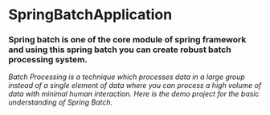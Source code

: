 # SpringBatchApplication

### Spring batch is one of the core module of spring framework and using this spring batch you can create robust batch processing system.

_Batch Processing is a technique which processes data in a large group instead of a single element of data where you can process a high volume of data with minimal human interaction._
_Here is the demo project for the basic understanding of Spring Batch._
